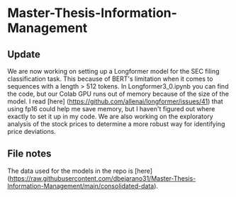 # Master-Thesis-Information-Management

## Update
We are now working on setting up a Longformer model for the SEC filing classification task. This because of BERT's limitation when it comes to sequences with a length > 512 tokens. In Longformer3_0.ipynb you can find the code, but our Colab GPU runs out of memory because of the size of the model. I read [here] (https://github.com/allenai/longformer/issues/41) that using fp16 could help me save memory, but I haven't figured out where exactly to set it up in my code.
We are also working on the exploratory analysis of the stock prices to determine a more robust way for identifying price deviations.


## File notes
The data used for the models in the repo is [here] (https://raw.githubusercontent.com/dbejarano31/Master-Thesis-Information-Management/main/consolidated-data).

